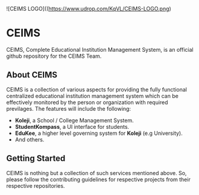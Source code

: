 ![CEIMS LOGO]((https://www.udrop.com/KqVL/CEIMS-LOGO.png)

# CEIMS

CEIMS, Complete Educational Institution Management System, is an official github repository for the CEIMS Team.

## About CEIMS

CEIMS is a collection of various aspects for providing the fully functional centralized educational institution management system which can be effectively monitored by the person or organization with required previlages. The features will include the following:

- **Koleji**, a School / College Management System.
- **StudentKompass**, a UI interface for students.
- **EduKee**, a higher level governing system for **Koleji** (e.g University).
- And others.

## Getting Started

CEIMS is nothing but a collection of such services mentioned above. So, please follow the contributing guidelines for respective projects from their respective repositories.
